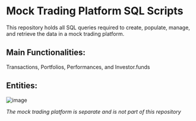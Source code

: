 # Mock Trading Platform SQL Scripts

This repository holds all SQL queries required to create, populate, manage, and retrieve the data in a mock trading platform.

## Main Functionalities: 
Transactions, Portfolios, Performances, and Investor.funds

## Entities:
![image](https://github.com/user-attachments/assets/f0c9fc4b-0323-49f1-beb8-87b1eb465637)

*The mock trading platform is separate and is not part of this repository*
